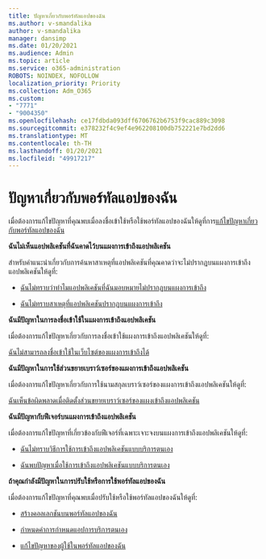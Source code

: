 ```yaml
---
title: ปัญหาเกี่ยวกับพอร์ทัลแอปของฉัน
ms.author: v-smandalika
author: v-smandalika
manager: dansimp
ms.date: 01/20/2021
ms.audience: Admin
ms.topic: article
ms.service: o365-administration
ROBOTS: NOINDEX, NOFOLLOW
localization_priority: Priority
ms.collection: Adm_O365
ms.custom:
- "7771"
- "9004350"
ms.openlocfilehash: ce17fdbda093dff6706762b6753f9cac889c3098
ms.sourcegitcommit: e378232f4c9ef4e962208100db752221e7bd2dd6
ms.translationtype: MT
ms.contentlocale: th-TH
ms.lasthandoff: 01/20/2021
ms.locfileid: "49917217"
---
```

# <a name="myapps-portal-issues"></a>ปัญหาเกี่ยวกับพอร์ทัลแอปของฉัน

เมื่อต้องการแก้ไขปัญหาที่คุณพบเมื่อลงชื่อเข้าใช้หรือใช้พอร์ทัลแอปของฉันให้ดูที่การ[แก้ไขปัญหาเกี่ยวกับพอร์ทัลแอปของฉัน](https://docs.microsoft.com/azure/active-directory/user-help/my-apps-portal-end-user-troubleshoot)

**ฉันไม่เห็นแอปพลิเคชันที่ฉันคาดไว้บนแผงการเข้าถึงแอปพลิเคชัน**

สำหรับคำแนะนำเกี่ยวกับการค้นหาสาเหตุที่แอปพลิเคชันที่คุณคาดว่าจะไม่ปรากฏบนแผงการเข้าถึงแอปพลิเคชันให้ดูที่:

- [ฉันไม่ทราบว่าทำไมแอปพลิเคชันที่ฉันมอบหมายไม่ปรากฏบนแผงการเข้าถึง](https://docs.microsoft.com/azure/active-directory/application-access-panel-unexpected-application-not-appearing/)
     
- [ฉันไม่ทราบสาเหตุที่แอปพลิเคชันปรากฏบนแผงการเข้าถึง](https://docs.microsoft.com/azure/active-directory/application-access-panel-unexpected-application-appears/)

**ฉันมีปัญหาในการลงชื่อเข้าใช้ในแผงการเข้าถึงแอปพลิเคชัน**

เมื่อต้องการแก้ไขปัญหาเกี่ยวกับการลงชื่อเข้าใช้แผงการเข้าถึงแอปพลิเคชันให้ดูที่:

[ฉันไม่สามารถลงชื่อเข้าใช้ในเว็บไซต์ของแผงการเข้าถึงได้](https://docs.microsoft.com/azure/active-directory/manage-apps/application-sign-in-other-problem-access-panel)

**ฉันมีปัญหาในการใช้ส่วนขยายเบราว์เซอร์ของแผงการเข้าถึงแอปพลิเคชัน**

เมื่อต้องการแก้ไขปัญหาเกี่ยวกับการใช้นามสกุลเบราว์เซอร์ของแผงการเข้าถึงแอปพลิเคชันให้ดูที่:

[ฉันเห็นข้อผิดพลาดเมื่อติดตั้งส่วนขยายเบราว์เซอร์ของแผงเข้าถึงแอปพลิเคชัน](https://docs.microsoft.com/azure/active-directory/application-access-panel-extension-problem-installing/)

**ฉันมีปัญหากับฟีเจอร์บนแผงการเข้าถึงแอปพลิเคชัน**

เมื่อต้องการแก้ไขปัญหาที่เกี่ยวข้องกับฟีเจอร์ที่เฉพาะเจาะจงบนแผงการเข้าถึงแอปพลิเคชันให้ดูที่:

- [ฉันไม่ทราบวิธีการใช้การเข้าถึงแอปพลิเคชันแบบบริการตนเอง](https://docs.microsoft.com/azure/active-directory/manage-apps/access-panel-manage-self-service-access) 

- [ฉันพบปัญหาเมื่อใช้การเข้าถึงแอปพลิเคชันแบบบริการตนเอง](https://docs.microsoft.com/azure/active-directory/manage-apps/access-panel-manage-self-service-access)
    
**ถ้าคุณกำลังมีปัญหาในการปรับใช้หรือการใช้พอร์ทัลแอปของฉัน**

เมื่อต้องการแก้ไขปัญหาที่คุณพบเมื่อปรับใช้หรือใช้พอร์ทัลแอปของฉันให้ดูที่:

- [สร้างคอลเลกชันบนพอร์ทัลแอปของฉัน](https://docs.microsoft.com/azure/active-directory/manage-apps/access-panel-collections) 
    
- [กำหนดค่าการกำหนดแอปการบริการตนเอง](https://docs.microsoft.com/azure/active-directory/manage-apps/manage-self-service-access)
     
- [แก้ไขปัญหาของผู้ใช้ในพอร์ทัลแอปของฉัน](https://docs.microsoft.com/azure/active-directory/user-help/my-apps-portal-end-user-troubleshoot)



